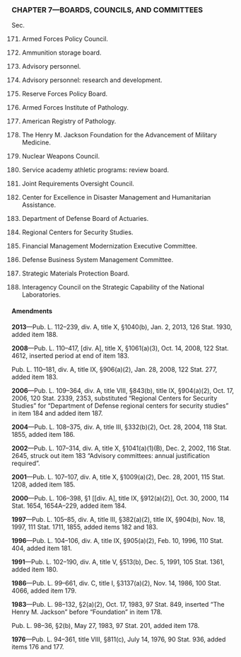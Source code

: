 ### **CHAPTER 7—BOARDS, COUNCILS, AND COMMITTEES** ###

Sec.

171. Armed Forces Policy Council.

172. Ammunition storage board.

173. Advisory personnel.

174. Advisory personnel: research and development.

175. Reserve Forces Policy Board.

176. Armed Forces Institute of Pathology.

177. American Registry of Pathology.

178. The Henry M. Jackson Foundation for the Advancement of Military Medicine.

179. Nuclear Weapons Council.

180. Service academy athletic programs: review board.

181. Joint Requirements Oversight Council.

182. Center for Excellence in Disaster Management and Humanitarian Assistance.

183. Department of Defense Board of Actuaries.

184. Regional Centers for Security Studies.

185. Financial Management Modernization Executive Committee.

186. Defense Business System Management Committee.

187. Strategic Materials Protection Board.

188. Interagency Council on the Strategic Capability of the National Laboratories.

#### Amendments ####

**2013**—Pub. L. 112–239, div. A, title X, §1040(b), Jan. 2, 2013, 126 Stat. 1930, added item 188.

**2008**—Pub. L. 110–417, [div. A], title X, §1061(a)(3), Oct. 14, 2008, 122 Stat. 4612, inserted period at end of item 183.

Pub. L. 110–181, div. A, title IX, §906(a)(2), Jan. 28, 2008, 122 Stat. 277, added item 183.

**2006**—Pub. L. 109–364, div. A, title VIII, §843(b), title IX, §904(a)(2), Oct. 17, 2006, 120 Stat. 2339, 2353, substituted “Regional Centers for Security Studies” for “Department of Defense regional centers for security studies” in item 184 and added item 187.

**2004**—Pub. L. 108–375, div. A, title III, §332(b)(2), Oct. 28, 2004, 118 Stat. 1855, added item 186.

**2002**—Pub. L. 107–314, div. A, title X, §1041(a)(1)(B), Dec. 2, 2002, 116 Stat. 2645, struck out item 183 “Advisory committees: annual justification required”.

**2001**—Pub. L. 107–107, div. A, title X, §1009(a)(2), Dec. 28, 2001, 115 Stat. 1208, added item 185.

**2000**—Pub. L. 106–398, §1 [[div. A], title IX, §912(a)(2)], Oct. 30, 2000, 114 Stat. 1654, 1654A–229, added item 184.

**1997**—Pub. L. 105–85, div. A, title III, §382(a)(2), title IX, §904(b), Nov. 18, 1997, 111 Stat. 1711, 1855, added items 182 and 183.

**1996**—Pub. L. 104–106, div. A, title IX, §905(a)(2), Feb. 10, 1996, 110 Stat. 404, added item 181.

**1991**—Pub. L. 102–190, div. A, title V, §513(b), Dec. 5, 1991, 105 Stat. 1361, added item 180.

**1986**—Pub. L. 99–661, div. C, title I, §3137(a)(2), Nov. 14, 1986, 100 Stat. 4066, added item 179.

**1983**—Pub. L. 98–132, §2(a)(2), Oct. 17, 1983, 97 Stat. 849, inserted “The Henry M. Jackson” before “Foundation” in item 178.

Pub. L. 98–36, §2(b), May 27, 1983, 97 Stat. 201, added item 178.

**1976**—Pub. L. 94–361, title VIII, §811(c), July 14, 1976, 90 Stat. 936, added items 176 and 177.